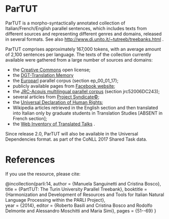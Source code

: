 # ParTUT


ParTUT is a morpho-syntactically annotated collection of Italian/French/English parallel sentences, 
which includes texts from different sources and representing different genres and domains, released in several formats.
See also http://www.di.unito.it/~tutreeb/treebanks.html .

ParTUT comprises approximately 167,000 tokens, with an average amount
of 2,100 sentences per language. The texts of the collection currently available were
gathered from a large number of sources and domains:
* the [Creative Commons](http://creativecommons.org/licenses/by-nc-sa/2.0) open license;
* the [DGT-Translation Memory](https://ec.europa.eu/jrc/en/language-technologies/dgt-translation-memory)
* the [Europarl](http://www.statmt.org/europarl/) parallel corpus (section ep_00_01_17);
* publicly available pages from [Facebook website](https://www.facebook.com/help/345121355559712/);
* the [JRC-Acquis multilingual parallel corpus](http://optima.jrc.it/Acquis/index_2.2.html) (section jrc52006DC243);
* several articles from [Project Syndicate©](https://www.project-syndicate.org/);
* the [Universal Declaration of Human Rights](http://www.ohchr.org/EN/UDHR/Pages/SearchByLang.aspx);
* Wikipedia articles retrieved in the English section and then translated into Italian only by graduate students in Translation  Studies [ABSENT in French section];
* the [Web Inventory of Translated Talks](https://wit3.fbk.eu/mt.php?release=2012-02) .


Since release 2.0, ParTUT will also be available in the Universal Dependencies format. as part of the CoNLL 2017 Shared Task data.


# References

If you use the resource, please cite:

@incollection{parli:14,
	author = {Manuela Sanguinetti and Cristina Bosco},
	title = {PartTUT: The Turin University Parallel Treebank},
	booktitle = {Harmonization and Development of Resources and Tools for Italian Natural Language Processing within the PARLI Project},	
	year = {2014},
	editor = {Roberto Basili and Cristina Bosco and Rodolfo Delmonte and Alessandro Moschitti and Maria Simi},
     	pages = {51--69}
     }
